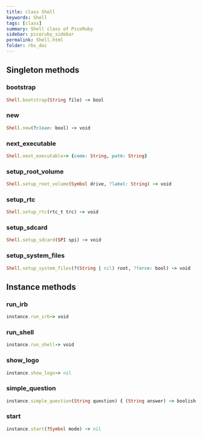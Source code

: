 ```yaml
---
title: class Shell
keywords: Shell
tags: [class]
summary: Shell class of PicoRuby
sidebar: picoruby_sidebar
permalink: Shell.html
folder: rbs_doc
---
```

## Singleton methods
### bootstrap

```ruby
Shell.bootstrap(String file) -> bool
```
### new

```ruby
Shell.new(?clean: bool) -> void
```
### next_executable

```ruby
Shell.next_executable-> {code: String, path: String}
```
### setup_root_volume

```ruby
Shell.setup_root_volume(Symbol drive, ?label: String) -> void
```
### setup_rtc

```ruby
Shell.setup_rtc(rtc_t trc) -> void
```
### setup_sdcard

```ruby
Shell.setup_sdcard(SPI spi) -> void
```
### setup_system_files

```ruby
Shell.setup_system_files(?(String | nil) root, ?force: bool) -> void
```
## Instance methods
### run_irb

```ruby
instance.run_irb-> void
```
### run_shell

```ruby
instance.run_shell-> void
```
### show_logo

```ruby
instance.show_logo-> nil
```
### simple_question

```ruby
instance.simple_question(String question) { (String answer) -> boolish } -> void
```
### start

```ruby
instance.start(?Symbol mode) -> nil
```
